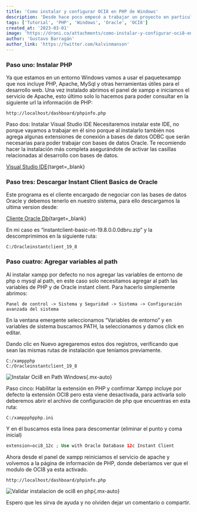 ```yaml
---
title: 'Como instalar y configurar OCI8 en PHP de Windows'
description: 'Desde hace poco empecé a trabajar un proyecto en particular que requiere conectarse a bases de datos Oracle pero debido a ciertos requerimientos específicos debo trabajarla desde Windows en lugar de Linux, y debo decir que la configuración de esta extensión en Windows me resultó un dolor de cabeza, aunque luego de hacerlo resultó ser algo muy sencillo. Es por eso que aquí quiero compartirles cómo conectarse con bases de datos Oracle desde PHP usando OCI8.'
tags: ['Tutorial', 'PHP', 'Windows', 'Oracle', 'OCI8']
created_at: '2023-03-01'
image: 'https://droni.co/attachments/como-instalar-y-configurar-oci8-en-php-de-windows.png'
author: 'Gustavo Barragán'
author_link: 'https://twitter.com/kalvinmanson'
---
```

### Paso uno: Instalar PHP

Ya que estamos en un entorno Windows vamos a usar el paquetexampp que nos incluye PHP, Apache, MySql y otras herramientas útiles para el desarrollo web. Una vez instalado abrimos el panel de xampp e iniciamos el servicio de Apache, esto último solo lo hacemos para poder consultar en la siguiente url la información de PHP:

``` http
http://localhost/dashboard/phpinfo.php
```

Paso dos: Instalar Visual Studio IDE
Necesitaremos instalar este IDE, no porque vayamos a trabajar en él sino porque al instalarlo también nos agrega algunas extensiones de conexión a bases de datos ODBC que serán necesarias para poder trabajar con bases de datos Oracle. Te recomiendo hacer la instalación más completa asegurándote de activar las casillas relacionadas al desarrollo con bases de datos.

[Visual Studio IDE](https://visualstudio.microsoft.com/es/){target=_blank}

### Paso tres: Descargar Instant Client Basics de Oracle
Este programa es el cliente encargado de negociar con las bases de datos Oracle y debemos tenerlo en nuestro sistema, para ello descargamos la ultima version desde:

[Cliente Oracle Db](https://www.oracle.com/database/technologies/instant-client/microsoft-windows-32-downloads.html){target=_blank}

En mi caso es “instantclient-basic-nt-19.8.0.0.0dbru.zip” y la descomprimimos en la siguiente ruta:

```
C:/Oracleinstantclient_19_8
```

### Paso cuatro: Agregar variables al path

Al instalar xampp por defecto no nos agregar las variables de entorno de php o mysql al path, en este caso solo necesitamos agregar al path las variables de PHP y de Oracle instant client. Para hacerlo simplemente abrimos:

```
Panel de control -> Sistema y Seguridad -> Sistema -> Configuración avanzada del sistema
```

En la ventana emergente seleccionamos “Variables de entorno” y en variables de sistema buscamos PATH, la seleccionamos y damos click en editar.

Dando clic en Nuevo agregaremos estos dos registros, verificando que sean las mismas rutas de instalación que teníamos previamente.

```
C:/xamppphp
C:/Oracleinstantclient_19_8
```

![Instalar Oci8 en Path Windows](/attachments/instalar-oci8-en-path-windows.png){.mx-auto}

Paso cinco: Habilitar la extensión en PHP y confirmar
Xampp incluye por defecto la extensión OCI8 pero esta viene desactivada, para activarla solo deberemos abrir el archivo de configuración de php que encuentras en esta ruta:

```
C:/xamppphpphp.ini
```

Y en él buscamos esta linea para descomentar (eliminar el punto y coma inicial)

``` php
extension=oci8_12c ; Use with Oracle Database 12c Instant Client
```

Ahora desde el panel de xampp reiniciamos el servicio de apache y volvemos a la página de información de PHP, donde deberíamos ver que el modulo de OCI8 ya esta activado.

```
http://localhost/dashboard/phpinfo.php
```

![Validar instalacion de oci8 en php](/attachments/validar-instalacion-oci8-windows.png){.mx-auto}

Espero que les sirva de ayuda y no olviden dejar un comentario o compartir.